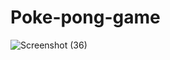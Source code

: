 # Poke-pong-game

![Screenshot (36)](https://github.com/Pooja2579/Poke-pong-game/assets/103728019/9deea31d-743f-43f5-bc7a-ff228e0884ba)

